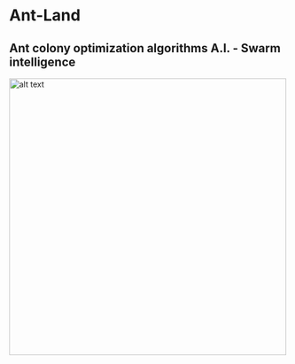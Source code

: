 # Ant-Land
## Ant colony optimization algorithms A.I. - Swarm intelligence

<img src="https://user-images.githubusercontent.com/10202690/32149541-4c7cb886-bd06-11e7-9065-9070bb77348b.png" alt="alt text" width="500" height="whatever">
